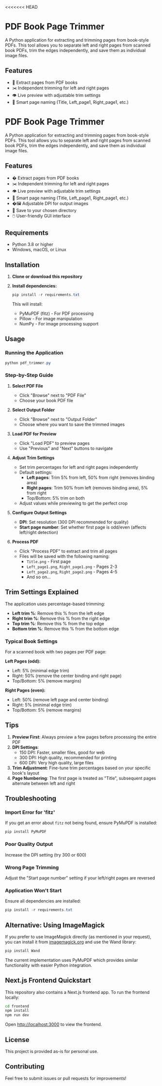 <<<<<<< HEAD
# PDF Book Page Trimmer

A Python application for extracting and trimming pages from book-style PDFs. This tool allows you to separate left and right pages from scanned book PDFs, trim the edges independently, and save them as individual image files.

## Features

- 📖 Extract pages from PDF books
- ✂️ Independent trimming for left and right pages
- 👁️ Live preview with adjustable trim settings
- 🎯 Smart page naming (Title, Left_page1, Right_page1, etc.)
# PDF Book Page Trimmer

A Python application for extracting and trimming pages from book-style PDFs. This tool allows you to separate left and right pages from scanned book PDFs, trim the edges independently, and save them as individual image files.

## Features

- � Extract pages from PDF books
- ✂️ Independent trimming for left and right pages
- 👁️ Live preview with adjustable trim settings
- 🎯 Smart page naming (Title, Left_page1, Right_page1, etc.)
- �🖼️ Adjustable DPI for output images
- 💾 Save to your chosen directory
- 🖱️ User-friendly GUI interface

## Requirements

- Python 3.8 or higher
- Windows, macOS, or Linux

## Installation

1. **Clone or download this repository**

2. **Install dependencies:**
   ```powershell
   pip install -r requirements.txt
   ```

   This will install:
   - PyMuPDF (fitz) - For PDF processing
   - Pillow - For image manipulation
   - NumPy - For image processing support

## Usage

### Running the Application

```powershell
python pdf_trimmer.py
```

### Step-by-Step Guide

1. **Select PDF File**
   - Click "Browse" next to "PDF File"
   - Choose your book PDF file

2. **Select Output Folder**
   - Click "Browse" next to "Output Folder"
   - Choose where you want to save the trimmed images

3. **Load PDF for Preview**
   - Click "Load PDF" to preview pages
   - Use "Previous" and "Next" buttons to navigate

4. **Adjust Trim Settings**
   - Set trim percentages for left and right pages independently
   - Default settings:
     - **Left pages**: Trim 5% from left, 50% from right (removes binding area)
     - **Right pages**: Trim 50% from left (removes binding area), 5% from right
     - Top/Bottom: 5% trim on both
   - Adjust values while previewing to get the perfect crop

5. **Configure Output Settings**
   - **DPI**: Set resolution (300 DPI recommended for quality)
   - **Start page number**: Set whether first page is odd/even (affects left/right detection)

6. **Process PDF**
   - Click "Process PDF" to extract and trim all pages
   - Files will be saved with the following naming:
     - `Title.png` - First page
     - `Left_page1.png`, `Right_page1.png` - Pages 2-3
     - `Left_page2.png`, `Right_page2.png` - Pages 4-5
     - And so on...

## Trim Settings Explained

The application uses percentage-based trimming:

- **Left trim %**: Remove this % from the left edge
- **Right trim %**: Remove this % from the right edge
- **Top trim %**: Remove this % from the top edge
- **Bottom trim %**: Remove this % from the bottom edge

### Typical Book Settings

For a scanned book with two pages per PDF page:

**Left Pages (odd):**
- Left: 5% (minimal edge trim)
- Right: 50% (remove the center binding and right page)
- Top/Bottom: 5% (remove margins)

**Right Pages (even):**
- Left: 50% (remove left page and center binding)
- Right: 5% (minimal edge trim)
- Top/Bottom: 5% (remove margins)

## Tips

1. **Preview First**: Always preview a few pages before processing the entire PDF
2. **DPI Settings**: 
   - 150 DPI: Faster, smaller files, good for web
   - 300 DPI: High quality, recommended for printing
   - 600 DPI: Very high quality, large files
3. **Trim Adjustment**: Fine-tune trim percentages based on your specific book's layout
4. **Page Numbering**: The first page is treated as "Title", subsequent pages alternate between left and right

## Troubleshooting

### Import Error for 'fitz'
If you get an error about `fitz` not being found, ensure PyMuPDF is installed:
```powershell
pip install PyMuPDF
```

### Poor Quality Output
Increase the DPI setting (try 300 or 600)

### Wrong Page Trimming
Adjust the "Start page number" setting if your left/right pages are reversed

### Application Won't Start
Ensure all dependencies are installed:
```powershell
pip install -r requirements.txt
```

## Alternative: Using ImageMagick

If you prefer to use ImageMagick directly (as mentioned in your request), you can install it from [imagemagick.org](https://imagemagick.org) and use the Wand library:

```powershell
pip install Wand
```

The current implementation uses PyMuPDF which provides similar functionality with easier Python integration.

## Next.js Frontend Quickstart

This repository also contains a Next.js frontend app. To run the frontend locally:

```bash
cd frontend
npm install
npm run dev
```

Open [http://localhost:3000](http://localhost:3000) to view the frontend.

## License

This project is provided as-is for personal use.

## Contributing

Feel free to submit issues or pull requests for improvements!

